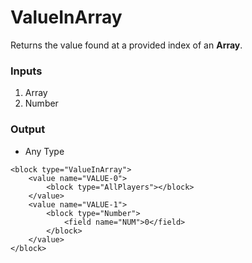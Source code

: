 # ValueInArray

Returns the value found at a provided index of an **Array**.

### Inputs

1. Array
2. Number

### Output

-   Any Type

```blockly
<block type="ValueInArray">
    <value name="VALUE-0">
        <block type="AllPlayers"></block>
    </value>
    <value name="VALUE-1">
        <block type="Number">
            <field name="NUM">0</field>
        </block>
    </value>
</block>
```
